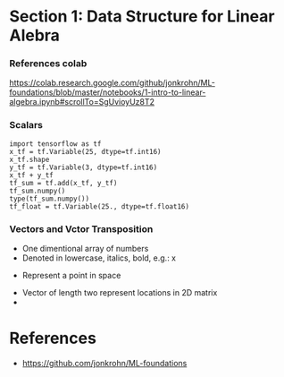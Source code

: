 # Section 1: Data Structure for Linear Alebra

### References colab
https://colab.research.google.com/github/jonkrohn/ML-foundations/blob/master/notebooks/1-intro-to-linear-algebra.ipynb#scrollTo=SgUvioyUz8T2

### Scalars
```
import tensorflow as tf
x_tf = tf.Variable(25, dtype=tf.int16)
x_tf.shape
y_tf = tf.Variable(3, dtype=tf.int16)
x_tf + y_tf
tf_sum = tf.add(x_tf, y_tf)
tf_sum.numpy()
type(tf_sum.numpy())
tf_float = tf.Variable(25., dtype=tf.float16)
```

### Vectors and Vctor Transposition
- One dimentional array of numbers
- Denoted in lowercase, italics, bold, e.g.: x
+ Represent a point in space
- Vector of length two represent locations in 2D matrix
- 





# References
- https://github.com/jonkrohn/ML-foundations
